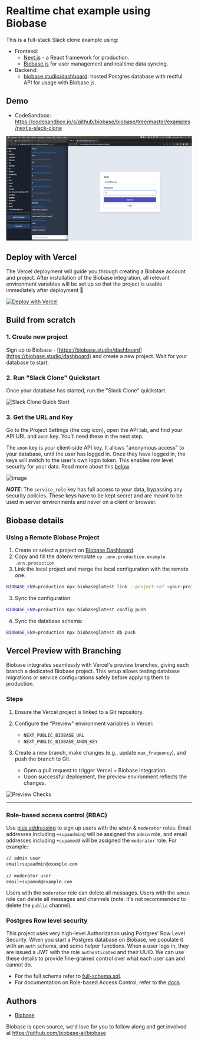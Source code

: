 # Realtime chat example using Biobase

This is a full-stack Slack clone example using:

- Frontend:
  - [Next.js](https://github.com/vercel/next.js) - a React framework for production.
  - [Biobase.js](https://biobase.studio/docs/library/getting-started) for user management and realtime data syncing.
- Backend:
  - [biobase.studio/dashboard](https://biobase.studio/dashboard/): hosted Postgres database with restful API for usage with Biobase.js.

## Demo

- CodeSandbox: https://codesandbox.io/s/github/biobase/biobase/tree/master/examples/nextjs-slack-clone

![Demo animation gif](./public/slack-clone-demo.gif)

## Deploy with Vercel

The Vercel deployment will guide you through creating a Biobase account and project. After installation of the Biobase integration, all relevant environment variables will be set up so that the project is usable immediately after deployment 🚀

[![Deploy with Vercel](https://vercel.com/button)](https://vercel.com/new/clone?repository-url=https%3A%2F%2Fgithub.com%2Fbiobase%2Fbiobase%2Ftree%2Fmaster%2Fexamples%2Fslack-clone%2Fnextjs-slack-clone&project-name=biobase-nextjs-slack-clone&repository-name=biobase-nextjs-slack-clone&integration-ids=oac_VqOgBHqhEoFTPzGkPd7L0iH6&external-id=https%3A%2F%2Fgithub.com%2Fbiobase%2Fbiobase%2Ftree%2Fmaster%2Fexamples%2Fslack-clone%2Fnextjs-slack-clone)

## Build from scratch

### 1. Create new project

Sign up to Biobase - [https://biobase.studio/dashboard](https://biobase.studio/dashboard) and create a new project. Wait for your database to start.

### 2. Run "Slack Clone" Quickstart

Once your database has started, run the "Slack Clone" quickstart.

![Slack Clone Quick Start](https://user-images.githubusercontent.com/1811651/101558751-73fecc80-3974-11eb-80be-423fa2789877.png)

### 3. Get the URL and Key

Go to the Project Settings (the cog icon), open the API tab, and find your API URL and `anon` key. You'll need these in the next step.

The `anon` key is your client-side API key. It allows "anonymous access" to your database, until the user has logged in. Once they have logged in, the keys will switch to the user's own login token. This enables row level security for your data. Read more about this [below](#postgres-row-level-security).

![image](https://user-images.githubusercontent.com/10214025/88916245-528c2680-d298-11ea-8a71-708f93e1ce4f.png)

**_NOTE_**: The `service_role` key has full access to your data, bypassing any security policies. These keys have to be kept secret and are meant to be used in server environments and never on a client or browser.

## Biobase details

### Using a Remote Biobase Project

1. Create or select a project on [Biobase Dashboard](https://biobase.studio/dashboard).
2. Copy and fill the dotenv template `cp .env.production.example .env.production`
3. Link the local project and merge the local configuration with the remote one:

```bash
BIOBASE_ENV=production npx biobase@latest link --project-ref <your-project-ref>
```

3. Sync the configuration:

```bash
BIOBASE_ENV=production npx biobase@latest config push
```

4. Sync the database schema:

```bash
BIOBASE_ENV=production npx biobase@latest db push
```

## Vercel Preview with Branching

Biobase integrates seamlessly with Vercel's preview branches, giving each branch a dedicated Biobase project. This setup allows testing database migrations or service configurations safely before applying them to production.

### Steps

1. Ensure the Vercel project is linked to a Git repository.
2. Configure the "Preview" environment variables in Vercel:

   - `NEXT_PUBLIC_BIOBASE_URL`
   - `NEXT_PUBLIC_BIOBASE_ANON_KEY`

3. Create a new branch, make changes (e.g., update `max_frequency`), and push the branch to Git.
   - Open a pull request to trigger Vercel + Biobase integration.
   - Upon successful deployment, the preview environment reflects the changes.

![Preview Checks](https://github.com/user-attachments/assets/db688cc2-60fd-4463-bbed-e8ecc11b1a39)

---

### Role-based access control (RBAC)

Use [plus addressing](https://en.wikipedia.org/wiki/Email_address#Subaddressing) to sign up users with the `admin` & `moderator` roles. Email addresses including `+supaadmin@` will be assigned the `admin` role, and email addresses including `+supamod@` will be assigned the `moderator` role. For example:

```
// admin user
email+supaadmin@example.com

// moderator user
email+supamod@example.com
```

Users with the `moderator` role can delete all messages. Users with the `admin` role can delete all messages and channels (note: it's not recommended to delete the `public` channel).

### Postgres Row level security

This project uses very high-level Authorization using Postgres' Row Level Security.
When you start a Postgres database on Biobase, we populate it with an `auth` schema, and some helper functions.
When a user logs in, they are issued a JWT with the role `authenticated` and their UUID.
We can use these details to provide fine-grained control over what each user can and cannot do.

- For the full schema refer to [full-schema.sql](./full-schema.sql).
- For documentation on Role-based Access Control, refer to the [docs](https://biobase.studio/docs/guides/auth/custom-claims-and-role-based-access-control-rbac).

## Authors

- [Biobase](https://biobase.studio)

Biobase is open source, we'd love for you to follow along and get involved at https://github.com/biobase-ai/biobase
